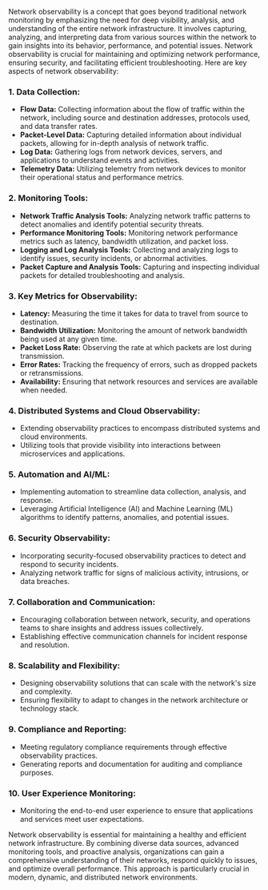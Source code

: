 Network observability is a concept that goes beyond traditional network monitoring by emphasizing the need for deep visibility, analysis, and understanding of the entire network infrastructure. It involves capturing, analyzing, and interpreting data from various sources within the network to gain insights into its behavior, performance, and potential issues. Network observability is crucial for maintaining and optimizing network performance, ensuring security, and facilitating efficient troubleshooting. Here are key aspects of network observability:

### 1. **Data Collection:**
   - **Flow Data:** Collecting information about the flow of traffic within the network, including source and destination addresses, protocols used, and data transfer rates.
   - **Packet-Level Data:** Capturing detailed information about individual packets, allowing for in-depth analysis of network traffic.
   - **Log Data:** Gathering logs from network devices, servers, and applications to understand events and activities.
   - **Telemetry Data:** Utilizing telemetry from network devices to monitor their operational status and performance metrics.

### 2. **Monitoring Tools:**
   - **Network Traffic Analysis Tools:** Analyzing network traffic patterns to detect anomalies and identify potential security threats.
   - **Performance Monitoring Tools:** Monitoring network performance metrics such as latency, bandwidth utilization, and packet loss.
   - **Logging and Log Analysis Tools:** Collecting and analyzing logs to identify issues, security incidents, or abnormal activities.
   - **Packet Capture and Analysis Tools:** Capturing and inspecting individual packets for detailed troubleshooting and analysis.

### 3. **Key Metrics for Observability:**
   - **Latency:** Measuring the time it takes for data to travel from source to destination.
   - **Bandwidth Utilization:** Monitoring the amount of network bandwidth being used at any given time.
   - **Packet Loss Rate:** Observing the rate at which packets are lost during transmission.
   - **Error Rates:** Tracking the frequency of errors, such as dropped packets or retransmissions.
   - **Availability:** Ensuring that network resources and services are available when needed.

### 4. **Distributed Systems and Cloud Observability:**
   - Extending observability practices to encompass distributed systems and cloud environments.
   - Utilizing tools that provide visibility into interactions between microservices and applications.

### 5. **Automation and AI/ML:**
   - Implementing automation to streamline data collection, analysis, and response.
   - Leveraging Artificial Intelligence (AI) and Machine Learning (ML) algorithms to identify patterns, anomalies, and potential issues.

### 6. **Security Observability:**
   - Incorporating security-focused observability practices to detect and respond to security incidents.
   - Analyzing network traffic for signs of malicious activity, intrusions, or data breaches.

### 7. **Collaboration and Communication:**
   - Encouraging collaboration between network, security, and operations teams to share insights and address issues collectively.
   - Establishing effective communication channels for incident response and resolution.

### 8. **Scalability and Flexibility:**
   - Designing observability solutions that can scale with the network's size and complexity.
   - Ensuring flexibility to adapt to changes in the network architecture or technology stack.

### 9. **Compliance and Reporting:**
   - Meeting regulatory compliance requirements through effective observability practices.
   - Generating reports and documentation for auditing and compliance purposes.

### 10. **User Experience Monitoring:**
  - Monitoring the end-to-end user experience to ensure that applications and services meet user expectations.

Network observability is essential for maintaining a healthy and efficient network infrastructure. By combining diverse data sources, advanced monitoring tools, and proactive analysis, organizations can gain a comprehensive understanding of their networks, respond quickly to issues, and optimize overall performance. This approach is particularly crucial in modern, dynamic, and distributed network environments.
